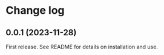 # Change log

## 0.0.1 (2023-11-28)

First release. See README for details on installation and use.
